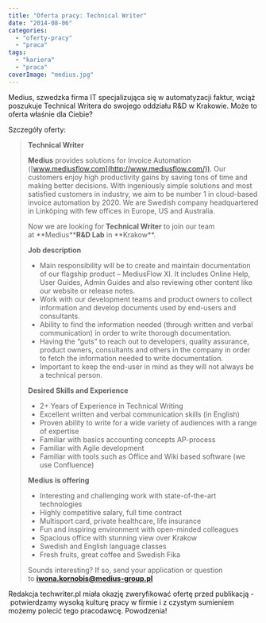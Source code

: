 ```yaml
---
title: "Oferta pracy: Technical Writer"
date: "2014-08-06"
categories:
  - "oferty-pracy"
  - "praca"
tags:
  - "kariera"
  - "praca"
coverImage: "medius.jpg"
---
```


Medius, szwedzka firma IT specjalizująca się w automatyzacji faktur, wciąż poszukuje Technical Writera do swojego oddziału R&D w Krakowie. Może to oferta właśnie dla Ciebie?

Szczegóły oferty:

>
>
> **Technical Writer**
>
> **Medius** provides solutions for Invoice Automation ([www.mediusflow.com](http://www.mediusflow.com/)). Our customers enjoy high productivity gains by saving tons of time and making better decisions. With ingeniously simple solutions and most satisfied customers in industry, we aim to be number 1 in cloud-based invoice automation by 2020. We are Swedish company headquartered in Linköping with few offices in Europe, US and Australia.
>
> Now we are looking for **Technical Writer** to join our team at **Medius\*\***R&D Lab** in **Krakow\*\*.
>
> **Job description**
>
> - Main responsibility will be to create and maintain documentation of our flagship product – MediusFlow XI. It includes Online Help, User Guides, Admin Guides and also reviewing other content like our website or release notes.
> - Work with our development teams and product owners to collect information and develop documents used by end-users and consultants.
> - Ability to find the information needed (through written and verbal communication) in order to write thorough documentation.
> - Having the “guts” to reach out to developers, quality assurance, product owners, consultants and others in the company in order to fetch the information needed to write documentation.
> - Important to keep the end-user in mind as they will not always be a technical person.
>
> **Desired Skills and Experience**
>
> - 2+ Years of Experience in Technical Writing
> - Excellent written and verbal communication skills (in English)
> - Proven ability to write for a wide variety of audiences with a range of expertise
> - Familiar with basics accounting concepts AP-process
> - Familiar with Agile development
> - Familiar with tools such as Office and Wiki based software (we use Confluence)
>
> **Medius is offering**
>
> - Interesting and challenging work with state-of-the-art technologies
> - Highly competitive salary, full time contract
> - Multisport card, private healthcare, life insurance
> - Fun and inspiring environment with open-minded colleagues
> - Spacious office with stunning view over Krakow
> - Swedish and English language classes
> - Fresh fruits, great coffee and Swedish Fika
>
> Sounds interesting? If so, send your application or question to [**iwona.kornobis@medius-group.pl**](mailto:iwona.kornobis@medius-group.pl)

Redakcja techwriter.pl miała okazję zweryfikować ofertę przed publikacją -  potwierdzamy wysoką kulturę pracy w firmie i z czystym sumieniem możemy polecić tego pracodawcę. Powodzenia!
